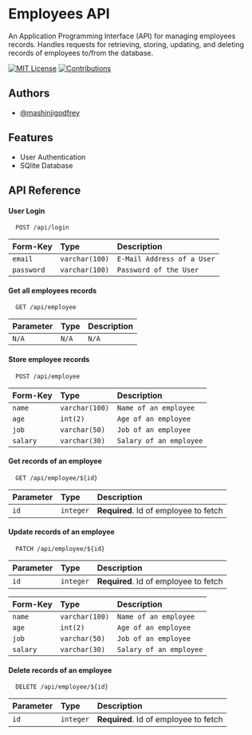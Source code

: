 
# Employees API

An Application Programming Interface (API) for managing employees records. Handles requests for retrieving, storing, updating, and deleting records of employees to/from the database.


[![MIT License](https://img.shields.io/badge/License-MIT-green.svg)](https://choosealicense.com/licenses/mit/)
[![Contributions](https://img.shields.io/badge/all%20contributors%20-%201%20-%208A2BE2
)](https://choosealicense.com/licenses/mit/)

## Authors

- [@mashinjigodfrey](https://github.com/MASHINJIGODFREY)


## Features

- User Authentication
- SQlite Database


## API Reference

#### User Login

```http
  POST /api/login
```

| Form-Key | Type     | Description                |
| :-------- | :------- | :------------------------- |
| `email` | `varchar(100)` | `E-Mail Address of a User` |
| `password` | `varchar(100)` | `Password of the User` |

#### Get all employees records

```http
  GET /api/employee
```

| Parameter | Type     | Description                |
| :-------- | :------- | :------------------------- |
| `N/A` | `N/A` | `N/A` |

#### Store employee records

```http
  POST /api/employee
```

| Form-Key | Type     | Description                |
| :-------- | :------- | :------------------------- |
| `name` | `varchar(100)` | `Name of an employee` |
| `age` | `int(2)` | `Age of an employee` |
| `job` | `varchar(50)` | `Job of an employee` |
| `salary` | `varchar(30)` | `Salary of an employee` |

#### Get records of an employee

```http
  GET /api/employee/${id}
```

| Parameter | Type     | Description                       |
| :-------- | :------- | :-------------------------------- |
| `id`      | `integer` | **Required**. Id of employee to fetch |

#### Update records of an employee

```http
  PATCH /api/employee/${id}
```

| Parameter | Type     | Description                       |
| :-------- | :------- | :-------------------------------- |
| `id`      | `integer` | **Required**. Id of employee to fetch |

| Form-Key | Type     | Description                |
| :-------- | :------- | :------------------------- |
| `name` | `varchar(100)` | `Name of an employee` |
| `age` | `int(2)` | `Age of an employee` |
| `job` | `varchar(50)` | `Job of an employee` |
| `salary` | `varchar(30)` | `Salary of an employee` |

#### Delete records of an employee

```http
  DELETE /api/employee/${id}
```

| Parameter | Type     | Description                       |
| :-------- | :------- | :-------------------------------- |
| `id`      | `integer` | **Required**. Id of employee to fetch |
